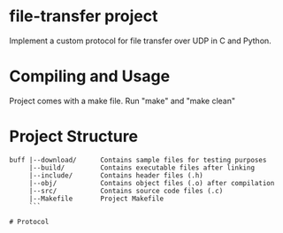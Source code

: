 # file-transfer project
Implement a custom protocol for file transfer over UDP in C and Python. 

# Compiling and Usage
Project comes with a make file. 
Run "make" and "make clean"

# Project Structure
```
buff |--download/      Contains sample files for testing purposes
     |--build/         Contains executable files after linking
     |--include/       Contains header files (.h)
     |--obj/           Contains object files (.o) after compilation
     |--src/           Contains source code files (.c)
     |--Makefile       Project Makefile
     ```

# Protocol
